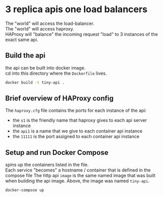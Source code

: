 # 3 replica apis one load balancers
The "world" will access the load-balancer.  
The "world" will access haproxy.  
HAProxy will "balance" the incoming request "load" to 3 instances of the exact same api.  

## Build the api
the api can be built into docker image.  
cd into this directory where the `Dockerfile` lives.  

```bash
docker build -t tiny-api .
```

## Brief overview of HAProxy config
The `haproxy.cfg` file contains the ports for each instance of the api:
- the `s1` is the friendly name that haproxy gives to each api server instance
- the `api1` is a name that we give to each container api instance
- the `11111` is the port assigned to each container api instance

## Setup and run Docker Compose
spins up the containers listed in the file.  
Each service "becomes" a hostname / container that is defined in the compose file
The http api `image` is the same named image that was built when building the api image. Above, the image was named `tiny-api`.  
```bash
docker-compose up
```